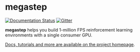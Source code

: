 # megastep
[![Documentation Status](https://readthedocs.org/projects/ansicolortags/badge/?version=latest)](https://andyljones.com/megastep)
[![Gitter](https://img.shields.io/gitter/room/andyljones/megastep)](https://gitter.im/megastep-rl/community)

**megastep** helps you build 1-million FPS reinforcement learning environments with a single consumer GPU.

[Docs, tutorials and more are available on the project homepage](https://andyljones.com/megastep).